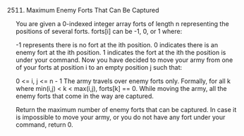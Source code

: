 2511. Maximum Enemy Forts That Can Be Captured


You are given a 0-indexed integer array forts of length n representing the positions of several forts. forts[i] can be -1, 0, or 1 where:

-1 represents there is no fort at the ith position.
0 indicates there is an enemy fort at the ith position.
1 indicates the fort at the ith the position is under your command.
Now you have decided to move your army from one of your forts at position i to an empty position j such that:

0 <= i, j <= n - 1
The army travels over enemy forts only. Formally, for all k where min(i,j) < k < max(i,j), forts[k] == 0.
While moving the army, all the enemy forts that come in the way are captured.

Return the maximum number of enemy forts that can be captured. In case it is impossible to move your army, or you do not have any fort under your command, return 0.
